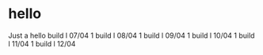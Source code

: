 # hello
Just a hello
build l 07/04 1
build l 08/04 1
build l 09/04 1
build l 10/04 1
build l 11/04 1
build l 12/04

